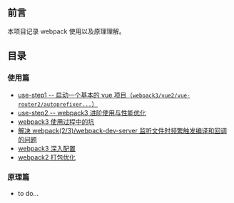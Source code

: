 ## 前言

本项目记录 webpack 使用以及原理理解。

## 目录

### 使用篇

+ [use-step1 -- 启动一个基本的 vue 项目（`webpack3/vue2/vue-router2/autoprefixer...`）](https://github.com/liuyuanyangscript/deep-webpack/issues/1)
+ [use-step2 -- webpack3 进阶使用与性能优化](https://github.com/liuyuanyangscript/deep-webpack/issues/2)
+ [webpack3 使用过程中的坑](https://github.com/liuyuanyangscript/deep-webpack/issues/3)
+ [解决 webpack(2/3)/webpack-dev-server 监听文件时频繁触发编译和回调的问题](https://github.com/liuyuanyangscript/deep-webpack/issues/4)
+ [webpack3 深入配置](https://github.com/liuyuanyangscript/deep-webpack/issues/5)
+ [webpack2 打包优化](https://github.com/liuyuanyangscript/deep-webpack/issues/6)

### 原理篇

+ to do...
